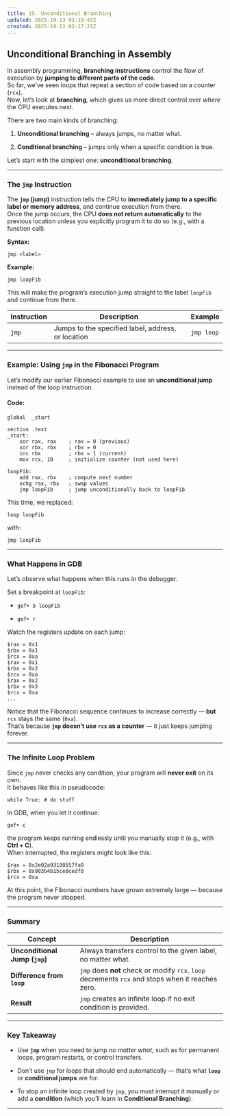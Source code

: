 ```yaml
---
title: 15. Unconditional Branching
updated: 2025-10-13 02:19:43Z
created: 2025-10-13 02:17:21Z
---
```


## Unconditional Branching in Assembly

In assembly programming, **branching instructions** control the flow of execution by **jumping to different parts of the code**.  
So far, we’ve seen loops that repeat a section of code based on a counter (`rcx`).  
Now, let’s look at **branching**, which gives us more direct control over *where* the CPU executes next.

There are two main kinds of branching:

1.  **Unconditional branching** – always jumps, no matter what.
    
2.  **Conditional branching** – jumps only when a specific condition is true.
    

Let’s start with the simplest one: **unconditional branching**.

* * *

### The `jmp` Instruction

The **`jmp` (jump)** instruction tells the CPU to **immediately jump to a specific label or memory address**, and continue execution from there.  
Once the jump occurs, the CPU **does not return automatically** to the previous location unless you explicitly program it to do so (e.g., with a function call).

**Syntax:**

`jmp <label>`

**Example:**

`jmp loopFib`

This will make the program’s execution jump straight to the label `loopFib` and continue from there.

| Instruction | Description | Example |
| --- | --- | --- |
| `jmp` | Jumps to the specified label, address, or location | `jmp loop` |

* * *

### Example: Using `jmp` in the Fibonacci Program

Let’s modify our earlier Fibonacci example to use an **unconditional jump** instead of the loop instruction.

#### Code:

```
global  _start

section .text
_start:
    xor rax, rax    ; rax = 0 (previous)
    xor rbx, rbx    ; rbx = 0
    inc rbx         ; rbx = 1 (current)
    mov rcx, 10     ; initialize counter (not used here)

loopFib:
    add rax, rbx    ; compute next number
    xchg rax, rbx   ; swap values
    jmp loopFib     ; jump unconditionally back to loopFib

```

This time, we replaced:

`loop loopFib`

with:

`jmp loopFib`

* * *

### What Happens in GDB

Let’s observe what happens when this runs in the debugger.

Set a breakpoint at `loopFib`:

- `gef➤ b loopFib`
    
- `gef➤ r`
    

Watch the registers update on each jump:

```
$rax = 0x1
$rbx = 0x1
$rcx = 0xa
$rax = 0x1
$rbx = 0x2
$rcx = 0xa
$rax = 0x2
$rbx = 0x3
$rcx = 0xa
...

```

Notice that the Fibonacci sequence continues to increase correctly — **but** `rcx` stays the same (`0xa`).  
That’s because **`jmp` doesn’t use `rcx` as a counter** — it just keeps jumping forever.

* * *

### The Infinite Loop Problem

Since `jmp` never checks any condition, your program will **never exit** on its own.  
It behaves like this in pseudocode:

`while True: # do stuff`

In GDB, when you let it continue:

`gef➤ c`

the program keeps running endlessly until you manually stop it (e.g., with **Ctrl + C**).  
When interrupted, the registers might look like this:

```
$rax = 0x2e02a93188557fa9
$rbx = 0x903b4b15ce8cedf0
$rcx = 0xa

```

At this point, the Fibonacci numbers have grown extremely large — because the program never stopped.

* * *

### Summary

| Concept | Description |
| --- | --- |
| **Unconditional Jump (`jmp`)** | Always transfers control to the given label, no matter what. |
| **Difference from `loop`** | `jmp` does **not** check or modify `rcx`. `loop` decrements `rcx` and stops when it reaches zero. |
| **Result** | `jmp` creates an infinite loop if no exit condition is provided. |

* * *

### Key Takeaway

- Use **`jmp`** when you need to jump *no matter what*, such as for permanent loops, program restarts, or control transfers.
    
- Don’t use `jmp` for loops that should end automatically — that’s what **`loop`** or **conditional jumps** are for.
    
- To stop an infinite loop created by `jmp`, you must interrupt it manually or add a **condition** (which you’ll learn in **Conditional Branching**).
    

* * *

&nbsp;